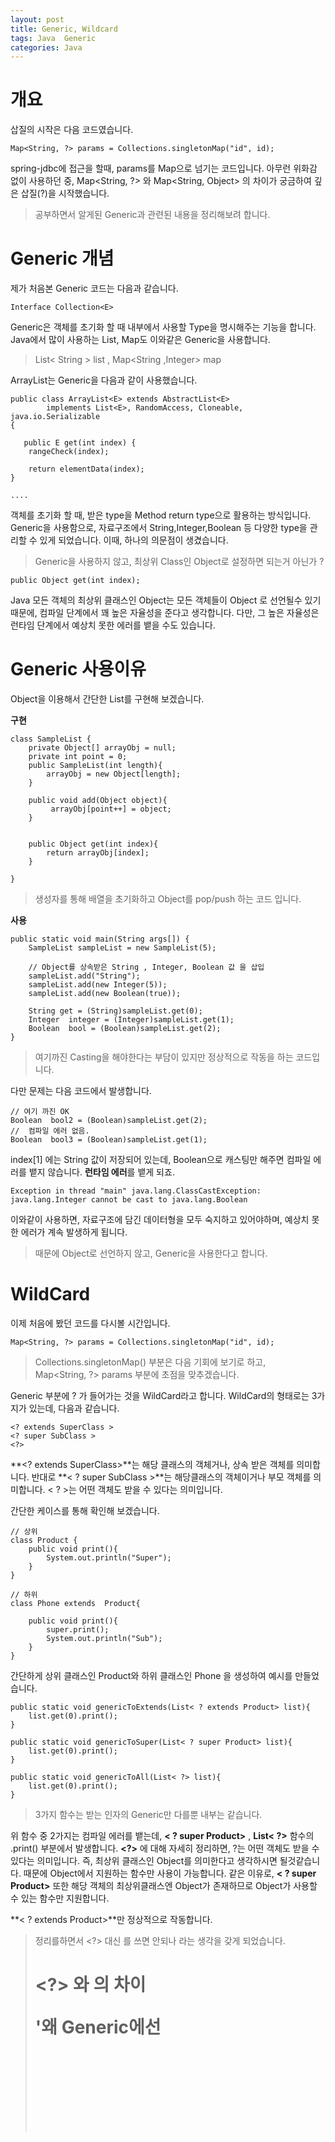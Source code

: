```yaml
---
layout: post
title: Generic, Wildcard
tags: Java  Generic
categories: Java
---    
```


# 개요      

삽질의 시작은 다음 코드였습니다.       

	Map<String, ?> params = Collections.singletonMap("id", id);     

spring-jdbc에 접근을 할때, params를 Map으로 넘기는 코드입니다. 아무런 위화감 없이 사용하던 중,  Map<String, ?> 와 Map<String, Object> 의 차이가 궁금하여 깊은 삽질(?)을 시작했습니다.    

> 공부하면서 알게된 Generic과 관련된 내용을 정리해보려 합니다.      

# Generic 개념       

제가 처음본 Generic 코드는 다음과 같습니다.  

	Interface Collection<E>    

Generic은 객체를 초기화 할 때 내부에서 사용할 Type을 명시해주는 기능을 합니다. Java에서 많이 사용하는 List, Map도 이와같은 Generic을 사용합니다.     
     
> List< String > list , Map<String ,Integer> map           

ArrayList는 Generic을 다음과 같이 사용했습니다.   

	public class ArrayList<E> extends AbstractList<E>
	        implements List<E>, RandomAccess, Cloneable, java.io.Serializable
	{

	   public E get(int index) {
        rangeCheck(index);

        return elementData(index);
    }

	....     

객체를 초기화 할 때, 받은 type을 Method return type으로 활용하는 방식입니다. Generic을 사용함으로, 자료구조에서 String,Integer,Boolean 등 다양한 type을 관리할 수 있게 되었습니다.  이때, 하나의 의문점이 생겼습니다.     

> Generic을 사용하지 않고, 최상위 Class인 Object로 설정하면 되는거 아닌가 ?     

	public Object get(int index);     

Java 모든 객체의 최상위 클래스인 Object는 모든 객체들이  Object 로 선언될수 있기 때문에, 컴파일 단계에서 꽤 높은 자율성을 준다고 생각합니다. 다만, 그 높은 자율성은 런타임 단계에서 예상치 못한 에러를 뱉을 수도 있습니다.     


# Generic 사용이유        

Object을 이용해서 간단한 List를 구현해 보겠습니다.    

**구현**
	
	class SampleList {
	    private Object[] arrayObj = null;
	    private int point = 0;
	    public SampleList(int length){
	        arrayObj = new Object[length];
	    }
	
	    public void add(Object object){
	         arrayObj[point++] = object;
	    }
	
	
	    public Object get(int index){
	        return arrayObj[index];
	    }
	
	}     

> 생성자를 통해 배열을 초기화하고 Object를 pop/push 하는 코드 입니다.       

**사용**

    public static void main(String args[]) {
        SampleList sampleList = new SampleList(5);

        // Object를 상속받은 String , Integer, Boolean 값 을 삽입
        sampleList.add("String");
        sampleList.add(new Integer(5));
        sampleList.add(new Boolean(true));

        String get = (String)sampleList.get(0);
        Integer  integer = (Integer)sampleList.get(1);
        Boolean  bool = (Boolean)sampleList.get(2);
    }       

> 여기까진 Casting을 해야한다는 부담이 있지만 정상적으로 작동을 하는 코드입니다.     


다만 문제는 다음 코드에서 발생합니다.      

	
	// 여기 까진 OK
	Boolean  bool2 = (Boolean)sampleList.get(2);
	//  컴파일 에러 없음.
	Boolean  bool3 = (Boolean)sampleList.get(1);     

index[1] 에는 String 값이 저장되어 있는데, Boolean으로 캐스팅만 해주면 컴파일 에러를 뱉지 않습니다. **런타임 에러**를 뱉게 되죠.    

	Exception in thread "main" java.lang.ClassCastException: java.lang.Integer cannot be cast to java.lang.Boolean     

이와같이 사용하면, 자료구조에 담긴 데이터형을 모두 숙지하고 있어야하며, 예상치 못한 에러가 계속 발생하게 됩니다. 

> 때문에 Object로 선언하지 않고,  Generic을 사용한다고 합니다.      


# WildCard     

이제 처음에 봤던 코드를 다시볼 시간입니다.      

	Map<String, ?> params = Collections.singletonMap("id", id);        

> Collections.singletonMap() 부분은 다음 기회에 보기로 하고,      
> Map<String, ?> params 부분에 초점을 맞추겠습니다.    

Generic 부분에 ? 가 들어가는 것을 WildCard라고 합니다. WildCard의 형태로는 3가지가 있는데, 다음과 같습니다.     


	<? extends SuperClass >    
	<? super SubClass >  
	<?>    

**<? extends SuperClass>**는 해당 클래스의 객체거나, 상속 받은 객체를 의미합니다. 반대로 **< ? super SubClass >**는 해당클래스의  객체이거나 부모 객체를 의미합니다. < ? >는 어떤 객체도 받을 수 있다는 의미입니다.    

 
간단한 케이스를 통해 확인해 보겠습니다.    

	// 상위
	class Product {
	    public void print(){
	        System.out.println("Super");
	    }
	}

	// 하위 
	class Phone extends  Product{

	    public void print(){
	        super.print();
	        System.out.println("Sub");
	    }
	}


간단하게 상위 클래스인 Product와 하위 클래스인 Phone 을 생성하여 예시를 만들었습니다.     

    public static void genericToExtends(List< ? extends Product> list){
        list.get(0).print();
    }     

    public static void genericToSuper(List< ? super Product> list){
        list.get(0).print();
    }

    public static void genericToAll(List< ?> list){
        list.get(0).print();
    }

> 3가지 함수는 받는 인자의 Generic만 다를뿐 내부는 같습니다.     

위 함수 중 2가지는 컴파일 에러를 뱉는데, **< ? super Product>** , **List< ?>** 함수의 .print() 부분에서 발생합니다. 
**<?>** 에 대해 자세히 정리하면, ?는 어떤 객체도 받을 수 있다는 의미입니다. 즉, 최상위 클래스인 Object를 의미한다고 생각하시면 될것같습니다. 때문에 Object에서 지원하는 함수만 사용이 가능합니다. 같은 이유로, **< ? super Product>** 또한 해당 객체의 최상위클래스엔 Object가 존재하므로  Object가 사용할 수 있는 함수만 지원합니다.    

**< ? extends Product>**만 정상적으로 작동합니다.     

> 정리를하면서 <?> 대신 <Object>를 쓰면 안되나 라는 생각을 갖게 되었습니다.    

    
# <?> 와 <Object> 의 차이      

'왜 Generic에선 <Object>를 쓰지않고, <?>을 쓸까?' 라는 생각이 들어 예제를 변형해서 Test를 해봤습니다.    


	public static void genericToObject(List<Object> list){
        list.get(0).toString();
    }

Obejct 타입의 Generic을 받아 toString을 실행하는 단순한 코드입니다.     
위에서 만든 Product와 Phone의 List를 해당 함수로 넘겨 봤습니다.    

    genericToObject(productList);
    genericToObject(phoneList);

해당코드는 생각과 다르게, 다음과 같은 컴파일 에러를 뱉습니다. 

	genericToObject(java.util.List<java.lang.Object>) 
	in Main cannot be applied to (java.util.List<generic.Phone>    

왜 ? 라는 생각과 함께 검색을해보니, List<Object> 와 List<Phone>은 아무런 관계가 없다는 것을 알 수 있었습니다. Object가 최상위 클래스인 건 맞지만, List<Object> 가 List<>의 최상위 클래스가 아닙니다. 때문에 인자를 받을 수 없다는 컴파일 에러를 뱉게됩니다.         

> 마찬가지의 이유로 List< Product > 와 List< Phone >은 아무 관계가 없습니다.   

그래서 등장한 부분이 <?> 입니다.  <?>는 모든 class 와 interface를 인자로 받을 수 있고, 인자로 넘어온 자료구조의 Generic은 Object를 상속받기에, Object의 함수를 사용 할 수 있습니다. 다만, 구체적인 Type을 알 수 없기에 Object **함수만** 사용 할 수 있습니다. 그 외의 경우, 컴파일 에러를 뱉습니다.            

> (개인적인 생각) Generic에서의 Object가 <?> 라고 생각하고 있습니다.     


# 끝으로   

재작년에 Generic에 대해 공부할 기회가 있어서 노트에 정리를 했었는데, 한번 정리하고 노트를 본적이 없어서 블로그에 다시 정리하게 되었습니다.   
   
배울 수 있다는것에 감사하고 있습니다.      
lusiue@gamil.com       
07-08     

    

 




**참고**
 
[1. generic의 사용 이유](http://blog.naver.com/PostView.nhn?blogId=harryandws&logNo=220610468715&parentCategoryNo=&categoryNo=24&viewDate=&isShowPopularPosts=true&from=search)    
[2. Generic과wildcard](http://happystory.tistory.com/48)




